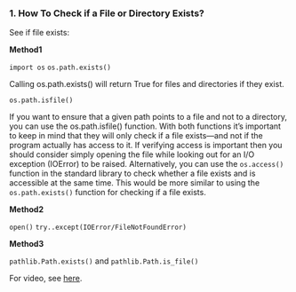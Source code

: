 ### 1. How To Check if a File or Directory Exists?


See if file exists:

**Method1**

`import os`
`os.path.exists()` 

 Calling os.path.exists() will return True for files and directories if they exist.
 
`os.path.isfile()`

If you want to ensure that a given path points to a file and not to a directory, you can use the os.path.isfile() function.
With both functions it’s important to keep in mind that they will only check if a file exists—and not if the program actually has access to it. If verifying access is important then you should consider simply opening the file while looking out for an I/O exception (IOError) to be raised. Alternatively, you can use the `os.access()` function in the standard library to check whether a file exists and is accessible at the same time. This would be more similar to using the `os.path.exists()` function for checking if a file exists.


**Method2**

`open()`
`try..except(IOError/FileNotFoundError)`

**Method3**

`pathlib.Path.exists()` and 
`pathlib.Path.is_file()`

For video, see [here](https://www.youtube.com/watch?v=DvZTW5g82pQ&__s=ce4x51vmize8shbt6e7u).


